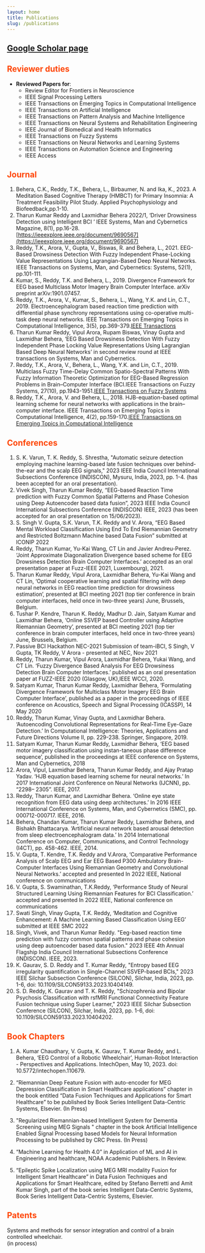 ```yaml
---
layout: home
title: Publications
slug: /publications
---
```



## [<ins>Google Scholar page</ins>](https://scholar.google.co.in/citations?user=a47hRTUAAAAJ&hl=en) 

## <span style="color:orangered">Reviewer duties</span>

* **Reviewed Papers for**:
    * Review Editor for Frontiers in Neuroscience
    * IEEE Signal Processing Letters
    * IEEE Transactions on Emerging Topics in Computational Intelligence
    * IEEE Transactions on Artificial Intelligence
    * IEEE Transactions on Pattern Analysis and Machine Intelligence
    * IEEE Transactions on Neural Systems and Rehabilitation Engineering
    * IEEE Journal of Biomedical and Health Informatics
    * IEEE Transactions on Fuzzy Systems
    * IEEE Transactions on Neural Networks and Learning Systems
    * IEEE Transactions on Automation Science and Engineering
    * IEEE Access


## <span style="color: orangered">Journal</span>

1. Behera, C.K., Reddy, T.K., Behera, L., Birbaumer, N. and Ika, K., 2023. A Meditation Based Cognitive Therapy (HMBCT) for Primary Insomnia: A Treatment Feasibility Pilot Study. Applied Psychophysiology and Biofeedback,pp.1-10.
2. Tharun Kumar Reddy and Laxmidhar Behera 2022/1, ‘Driver Drowsiness Detection using Intelligent BCI ’ IEEE Systems, Man and Cybernetics Magazine, 8(1), pp.16-28.[https://ieeexplore.ieee.org/document/9690567](https://ieeexplore.ieee.org/document/9690567)
3. Reddy, T.K., Arora, V., Gupta, V., Biswas, R. and Behera, L., 2021. EEG-Based Drowsiness Detection With Fuzzy Independent Phase-Locking Value Representations Using Lagrangian-Based Deep Neural Networks. IEEE Transactions on Systems, Man, and Cybernetics: Systems, 52(1), pp.101-111.
4. Kumar, S., Reddy, T.K. and Behera, L., 2019. Divergence Framework for EEG based Multiclass Motor Imagery Brain Computer Interface. arXiv preprint arXiv:1901.07457.
5. Reddy, T.K., Arora, V., Kumar, S., Behera, L., Wang, Y.K. and Lin, C.T., 2019. Electroencephalogram based reaction time prediction with differential phase synchrony representations using co-operative multi-task deep neural networks. IEEE Transactions on Emerging Topics in Computational Intelligence, 3(5), pp.369-379.[<ins>IEEE Transactions</ins>]( https://ieeexplore.ieee.org/abstract/document/8846113) 
6. Tharun Kumar Reddy, Vipul Arora, Rupam Biswas, Vinay Gupta and Laxmidhar Behera, ‘EEG Based Drowsiness Detection With Fuzzy Independent Phase Locking Value Representations Using Lagrangian Based Deep Neural Networks’ in second review round at IEEE transactions on Systems, Man and Cybernetics.
7. Reddy, T.K., Arora, V., Behera, L., Wang, Y.K. and Lin, C.T., 2019. Multiclass Fuzzy Time-Delay Common Spatio-Spectral Patterns With Fuzzy Information Theoretic Optimization for EEG-Based Regression Problems in Brain–Computer Interface (BCI.IEEE Transactions on Fuzzy Systems, 27(10), pp.1943-1951.[<ins>IEEE Transactions on Fuzzy Systems</ins>](https://ieeexplore.ieee.org/document/8611122) 
8. Reddy, T.K., Arora, V. and Behera, L., 2018. HJB-equation-based optimal learning scheme for neural networks with applications in the brain–computer interface. IEEE Transactions on Emerging Topics in Computational Intelligence, 4(2), pp.159-170.[<ins>IEEE Transactions on Emerging Topics in Computational Intelligence</ins>]( https://ieeexplore.ieee.org/document/8437157) 

## <span style="color: orangered">Conferences</span>

1. S. K. Varun, T. K. Reddy, S. Shrestha, "Automatic seizure detection employing machine learning-based late fusion techniques over behind-the-ear and the scalp EEG signals," 2023 IEEE India Council International Subsections Conference (INDISCON), Mysuru, India, 2023, pp. 1-4. (has been accepted for an oral presentation).
2. Vivek Singh, Tharun Kumar Reddy, “EEG-based Reaction Time prediction with Fuzzy Common Spatial Patterns and Phase Cohesion using Deep Autoencoder based data fusion”, 2023 IEEE India Council International Subsections Conference (INDISCON) IEEE, 2023  (has been accepted for an oral presentation on 15/06/2023).
3. S. Singh V. Gupta, S.K. Varun, T.K. Reddy and V. Arora, “EEG Based Mental Workload Classification Using End To End Riemannian Geometry and Restricted Boltzmann Machine based Data Fusion” submitted at ICONIP 2022
4. Reddy, Tharun Kumar, Yu-Kai Wang, CT Lin and Javier Andreu-Perez. ‘Joint Approximate Diagonalization Divergence based scheme for EEG Drowsiness Detection Brain Computer Interfaces.’ accepted as an oral presentation paper at Fuzz-IEEE 2021, Luxembourg), 2021.
5. Tharun Kumar Reddy, Vipul Arora, Laxmidhar Behera, Yu-Kai Wang and CT Lin, ‘Optimal cooperative learning and spatial filtering with deep neural networks in EEG reaction time prediction for drowsiness estimation’, presented at BCI meeting 2021 (top tier conference in brain computer interfaces, held once in two-three years) June, Brussels, Belgium.
6. Tushar P. Kendre, Tharun K. Reddy, Madhur D. Jain, Satyam Kumar and Laxmidhar Behera, ‘Online SSVEP based Controller using Adaptive Riemannian Geometry’, presented at BCI meeting 2021 (top tier conference in brain computer interfaces, held once in two-three years) June, Brussels, Belgium.
7. Passive BCI Hackathon NEC-2021 Submission of team-iBCI, S Singh, V Gupta, TK Reddy, V Arora - presented at NEC, Nov 2021
8. Reddy, Tharun Kumar, Vipul Arora, Laxmidhar Behera, Yukai Wang, and CT Lin. ‘Fuzzy Divergence Based Analysis For EEG Drowsiness Detection Brain Computer Interfaces.’ published as an oral presentation paper at FUZZ-IEEE 2020 (Glasgow, UK),IEEE WCCI, 2020.
9. Satyam Kumar, Tharun Kumar Reddy, Laxmidhar Behera, ‘Formulating Divergence Framework for Multiclass Motor Imagery EEG Brain Computer Interface’, published as a paper in the proceedings of IEEE conference on Acoustics, Speech and Signal Processing (ICASSP), 14 May 2020
10. Reddy, Tharun Kumar, Vinay Gupta, and Laxmidhar Behera. ‘Autoencoding Convolutional Representations for Real-Time Eye-Gaze Detection.’ In Computational Intelligence: Theories, Applications and Future Directions Volume II, pp. 229-238. Springer, Singapore, 2019.
11. Satyam Kumar, Tharun Kumar Reddy, Laxmidhar Behera, ‘EEG based motor imagery classification using instan-taneous phase difference sequence’, published in the proceedings at IEEE conference on Systems, Man and Cybernetics, 2018
12. Arora, Vipul, Laxmidhar Behera, Tharun Kumar Reddy, and Ajay Pratap Yadav. ‘HJB equation based learning scheme for neural networks.’ In 2017 International Joint Conference on Neural Networks (IJCNN), pp. “2298– 2305”. IEEE, 2017.
13. Reddy, Tharun Kumar, and Laxmidhar Behera. ‘Online eye state recognition from EEG data using deep architectures.’ In 2016 IEEE International Conference on Systems, Man, and Cybernetics (SMC), pp. 000712-000717. IEEE, 2016.
14. Behera, Chandan Kumar, Tharun Kumar Reddy, Laxmidhar Behera, and Bishakh Bhattacarya. ‘Artificial neural network based arousal detection from sleep electroencephalogram data.’ In 2014 International Conference on Computer, Communications, and Control Technology (I4CT), pp. 458-462. IEEE, 2014.
15. V. Gupta, T. Kendre, T.K. Reddy and V.Arora, ‘Comparative Performance Analysis of Scalp EEG and Ear EEG Based P300 Ambulatory Brain-Computer Interfaces Using Riemannian Geometry and Convolutional Neural Networks.’ accepted and presented In 2022 IEEE, National conference on communications
16. V. Gupta, S. Swaminathan, T.K.Reddy, ‘Performance Study of Neural Structured Learning Using Riemannian Features for BCI Classification.’ accepted and presented In 2022 IEEE, National conference on communications
17. Swati Singh, Vinay Gupta, T.K. Reddy, ‘Meditation and Cognitive Enhancement: A Machine Learning Based Classification Using EEG’ submitted at IEEE SMC 2022
18. Singh, Vivek, and Tharun Kumar Reddy. "Eeg-based reaction time prediction with fuzzy common spatial patterns and phase cohesion using deep autoencoder based data fusion." 2023 IEEE 4th Annual Flagship India Council International Subsections Conference (INDISCON). IEEE, 2023.
19. K. Gaurav, S. D. Reddy and T. Kumar Reddy, "Entropy based EEG irregularity quantification in Single-Channel SSVEP-based BCIs," 2023 IEEE Silchar Subsection Conference (SILCON), Silchar, India, 2023, pp. 1-6, doi: 10.1109/SILCON59133.2023.10404149.
20. S. D. Reddy, K. Gaurav and T. K. Reddy, "Schizophrenia and Bipolar Psychosis Classification with rsfMRI Functional Connectivity Feature Fusion technique using Super Learner," 2023 IEEE Silchar Subsection Conference (SILCON), Silchar, India, 2023, pp. 1-6, doi: 10.1109/SILCON59133.2023.10404202.

## <span style="color: orangered">Book Chapters</span>

1. A. Kumar Chaudhary, V. Gupta, K. Gaurav, T. Kumar Reddy, and L. Behera, ‘EEG Control of a Robotic Wheelchair’, Human-Robot Interaction - Perspectives and Applications. IntechOpen, May 10, 2023. doi: 10.5772/intechopen.110679.
2. “Riemannian Deep Feature Fusion with auto-encoder for MEG Depression Classification in Smart Healthcare applications” chapter in the book entitled “Data Fusion Techniques and Applications for Smart Healthcare” to be published by Book Series Intelligent Data-Centric Systems, Elsevier. (In Press)

3. "Regularized Riemannian-based Intelligent System for Dementia Screening using MEG Signals " chapter in the book  Artificial Intelligence Enabled Signal Processing based Models for Neural Information Processing to be published by CRC Press. (In Press)
4.  “Machine Learning for Health 4.0” in Application of ML and AI in Engineering 
and healthcare, NOAA Academic Publishers. In Review.
5. “Epileptic Spike Localization using MEG MRI modality Fusion for Intelligent Smart 
Healthcare” in Data Fusion Techniques and Applications for Smart Healthcare, edited by Stefano 
Berretti and Amit Kumar Singh, part of the book series Intelligent Data-Centric Systems, Book 
Series Intelligent Data-Centric Systems, Elsevier.




## <span style="color: orangered">Patents</span>

Systems and methods for sensor integration and control of a brain controlled wheelchair. <br>(in process)<br/>




